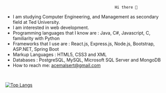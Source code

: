                                                     Hi there 👋
- I am studying Computer Engineering, and Management as secondary field at Ted University. 
- I am interested in web development.
- Programming languages that I know are : Java, C#, Javascript, C, familiarity with Python 
- Frameworks that I use are : React.js, Express.js, Node.js, Bootstrap, ASP.NET, Spring Boot
- Markup Languages : HTML5, CSS3 and XML
- Databases : PostgreSQL, MySQL, Microsoft SQL Server and MongoDB
- How to reach me: acemalsert@gmail.com

<br>

[![Top Langs](https://github-readme-stats.vercel.app/api/top-langs/?username=acemalsert&layout=compact&langs_count=6)](https://github.com/anuraghazra/github-readme-stats)


 
